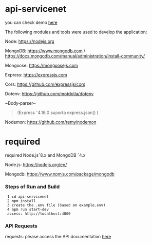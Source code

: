 # api-servicenet
you can check demo [here](https://api-servicenet.herokuapp.com/status) 

The following modules and tools were used to develop the application:

Node:  https://nodejs.org

MongoDB: https://www.mongodb.com / https://docs.mongodb.com/manual/administration/install-community/

Mongoose: https://mongoosejs.com

Express: https://expressjs.com

Cors: https://github.com/expressjs/cors

Dotenv: https://github.com/motdotla/dotenv

~Body-parser~
> (Express ˆ4.16.0 suporta express.json() )

Nodemon: https://github.com/remy/nodemon


# required
   
required Node.jsˆ8.x and MongoDB ˆ4.x

Node.js: https://nodejs.org/en/ 

Mongodb: https://www.npmjs.com/package/mongodb
    

### Steps of Run and Build

```
 1 cd api-servicenet
 2 npm install
 3 create the .env file (based on example.env)
 4 npm run start-dev
 access: http://localhost:4000
```


### API Requests
requests: please access the API documentation [here](https://documenter.getpostman.com/view/3883466/SzYW3g33?version=latest) 